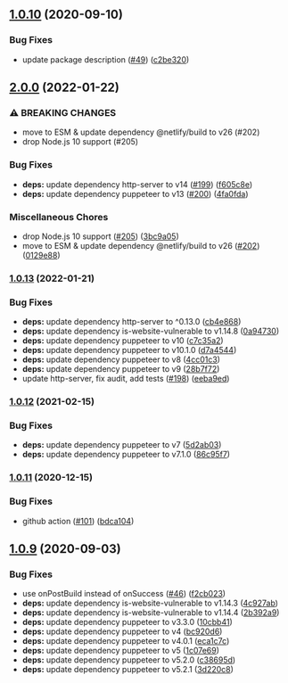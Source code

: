 ## [1.0.10](https://github.com/erezrokah/netlify-plugin-is-website-vulnerable/compare/v1.0.9...v1.0.10) (2020-09-10)


### Bug Fixes

* update package description ([#49](https://github.com/erezrokah/netlify-plugin-is-website-vulnerable/issues/49)) ([c2be320](https://github.com/erezrokah/netlify-plugin-is-website-vulnerable/commit/c2be320dcc44cf4e926ec3705fdc87511cce5741))

## [2.0.0](https://github.com/erezrokah/netlify-plugin-is-website-vulnerable/compare/v1.0.13...v2.0.0) (2022-01-22)


### ⚠ BREAKING CHANGES

* move to ESM & update dependency @netlify/build to v26 (#202)
* drop Node.js 10 support (#205)

### Bug Fixes

* **deps:** update dependency http-server to v14 ([#199](https://github.com/erezrokah/netlify-plugin-is-website-vulnerable/issues/199)) ([f605c8e](https://github.com/erezrokah/netlify-plugin-is-website-vulnerable/commit/f605c8e325286b538a2bb8107397cb26bf79950d))
* **deps:** update dependency puppeteer to v13 ([#200](https://github.com/erezrokah/netlify-plugin-is-website-vulnerable/issues/200)) ([4fa0fda](https://github.com/erezrokah/netlify-plugin-is-website-vulnerable/commit/4fa0fda5e17a8cf0165c56fca35382b2b9110543))


### Miscellaneous Chores

* drop Node.js 10 support ([#205](https://github.com/erezrokah/netlify-plugin-is-website-vulnerable/issues/205)) ([3bc9a05](https://github.com/erezrokah/netlify-plugin-is-website-vulnerable/commit/3bc9a057081af1088d8a3f435c7787ead2bf9003))
* move to ESM & update dependency @netlify/build to v26 ([#202](https://github.com/erezrokah/netlify-plugin-is-website-vulnerable/issues/202)) ([0129e88](https://github.com/erezrokah/netlify-plugin-is-website-vulnerable/commit/0129e888b1868c4b96e75d6e92a92f610c7f6758))

### [1.0.13](https://github.com/erezrokah/netlify-plugin-is-website-vulnerable/compare/v1.0.12...v1.0.13) (2022-01-21)


### Bug Fixes

* **deps:** update dependency http-server to ^0.13.0 ([cb4e868](https://github.com/erezrokah/netlify-plugin-is-website-vulnerable/commit/cb4e868c824bcdafa5b0b0c17654c4f6ad3a9892))
* **deps:** update dependency is-website-vulnerable to v1.14.8 ([0a94730](https://github.com/erezrokah/netlify-plugin-is-website-vulnerable/commit/0a9473093dde0485a06230fe04e2295adfa132bf))
* **deps:** update dependency puppeteer to v10 ([c7c35a2](https://github.com/erezrokah/netlify-plugin-is-website-vulnerable/commit/c7c35a25706f066d96f32919317015b9f5087718))
* **deps:** update dependency puppeteer to v10.1.0 ([d7a4544](https://github.com/erezrokah/netlify-plugin-is-website-vulnerable/commit/d7a4544002a9e71d347eed30b4b77646aef066da))
* **deps:** update dependency puppeteer to v8 ([4cc01c3](https://github.com/erezrokah/netlify-plugin-is-website-vulnerable/commit/4cc01c3fef7ab409accc7767dd438f6481104619))
* **deps:** update dependency puppeteer to v9 ([28b7f72](https://github.com/erezrokah/netlify-plugin-is-website-vulnerable/commit/28b7f725423a0df1cd4cd2bbe3ca0f700ea30ab0))
* update http-server, fix audit, add tests ([#198](https://github.com/erezrokah/netlify-plugin-is-website-vulnerable/issues/198)) ([eeba9ed](https://github.com/erezrokah/netlify-plugin-is-website-vulnerable/commit/eeba9ede720eefe6cfa17c5dae067f0a36a23c74))

### [1.0.12](https://www.github.com/erezrokah/netlify-plugin-is-website-vulnerable/compare/v1.0.11...v1.0.12) (2021-02-15)


### Bug Fixes

* **deps:** update dependency puppeteer to v7 ([5d2ab03](https://www.github.com/erezrokah/netlify-plugin-is-website-vulnerable/commit/5d2ab03db176497679706cf138f34e03463258c3))
* **deps:** update dependency puppeteer to v7.1.0 ([86c95f7](https://www.github.com/erezrokah/netlify-plugin-is-website-vulnerable/commit/86c95f7b1621b5c1f5597c5d782e524d806f036d))

### [1.0.11](https://www.github.com/erezrokah/netlify-plugin-is-website-vulnerable/compare/v1.0.10...v1.0.11) (2020-12-15)


### Bug Fixes

* github action ([#101](https://www.github.com/erezrokah/netlify-plugin-is-website-vulnerable/issues/101)) ([bdca104](https://www.github.com/erezrokah/netlify-plugin-is-website-vulnerable/commit/bdca1041f86f42fed9bca3ab3fa0c44fc5a51e5d))

## [1.0.9](https://github.com/erezrokah/netlify-plugin-is-website-vulnerable/compare/v1.0.8...v1.0.9) (2020-09-03)


### Bug Fixes

* use onPostBuild instead of onSuccess ([#46](https://github.com/erezrokah/netlify-plugin-is-website-vulnerable/issues/46)) ([f2cb023](https://github.com/erezrokah/netlify-plugin-is-website-vulnerable/commit/f2cb0238a373e0157d21b11cf489a75a11e89e51))
* **deps:** update dependency is-website-vulnerable to v1.14.3 ([4c927ab](https://github.com/erezrokah/netlify-plugin-is-website-vulnerable/commit/4c927ab598dac26c4dcc341da17aa2da0832b1a2))
* **deps:** update dependency is-website-vulnerable to v1.14.4 ([2b392a9](https://github.com/erezrokah/netlify-plugin-is-website-vulnerable/commit/2b392a9b18c272e06f32c59be34201b8903119ef))
* **deps:** update dependency puppeteer to v3.3.0 ([10cbb41](https://github.com/erezrokah/netlify-plugin-is-website-vulnerable/commit/10cbb41d72d96798e665356bcca26188ec188fe4))
* **deps:** update dependency puppeteer to v4 ([bc920d6](https://github.com/erezrokah/netlify-plugin-is-website-vulnerable/commit/bc920d6addb8fbd9cea8ff90414608214cca0bd6))
* **deps:** update dependency puppeteer to v4.0.1 ([eca1c7c](https://github.com/erezrokah/netlify-plugin-is-website-vulnerable/commit/eca1c7c4e09244d70d6a32ff11e1f55f7fa1fef8))
* **deps:** update dependency puppeteer to v5 ([1c07e69](https://github.com/erezrokah/netlify-plugin-is-website-vulnerable/commit/1c07e690971c4d659cc33c35568a5fcc692a9318))
* **deps:** update dependency puppeteer to v5.2.0 ([c38695d](https://github.com/erezrokah/netlify-plugin-is-website-vulnerable/commit/c38695df1298350dc8a16416079793f34e253e3b))
* **deps:** update dependency puppeteer to v5.2.1 ([3d220c8](https://github.com/erezrokah/netlify-plugin-is-website-vulnerable/commit/3d220c8b01821c444bf574956b00fd15d17fbe53))
